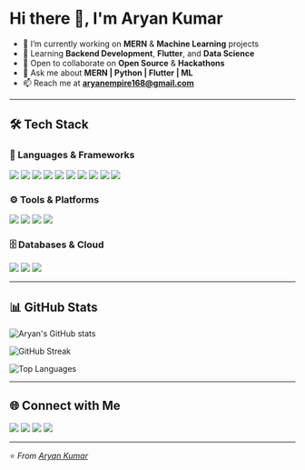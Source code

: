 # Hi there 👋, I'm Aryan Kumar

- 🔭 I’m currently working on **MERN** & **Machine Learning** projects  
- 🌱 Learning **Backend Development**, **Flutter**, and **Data Science**  
- 👯 Open to collaborate on **Open Source** & **Hackathons**  
- 💬 Ask me about **MERN | Python | Flutter | ML**  
- 📫 Reach me at **aryanempire168@gmail.com**

---

## 🛠️ Tech Stack

### 🚀 Languages & Frameworks
<p>
  <img src="https://img.shields.io/badge/Python-3776AB?logo=python&logoColor=white" />
  <img src="https://img.shields.io/badge/JavaScript-F7DF1E?logo=javascript&logoColor=black" />
  <img src="https://img.shields.io/badge/C++-00599C?logo=c%2B%2B&logoColor=white" />
  <img src="https://img.shields.io/badge/C-00599C?logo=c&logoColor=white" />
  <img src="https://img.shields.io/badge/HTML5-E34F26?logo=html5&logoColor=white" />
  <img src="https://img.shields.io/badge/CSS3-1572B6?logo=css3&logoColor=white" />
  <img src="https://img.shields.io/badge/React-20232A?logo=react&logoColor=61DAFB" />
  <img src="https://img.shields.io/badge/Node.js-339933?logo=nodedotjs&logoColor=white" />
  <img src="https://img.shields.io/badge/Express-000000?logo=express&logoColor=white" />
  <img src="https://img.shields.io/badge/Flutter-02569B?logo=flutter&logoColor=white" />
</p>

### ⚙️ Tools & Platforms
<p>
  <img src="https://img.shields.io/badge/VSCode-007ACC?logo=visualstudiocode&logoColor=white" />
  <img src="https://img.shields.io/badge/Git-F05032?logo=git&logoColor=white" />
  <img src="https://img.shields.io/badge/GitHub-181717?logo=github&logoColor=white" />
  <img src="https://img.shields.io/badge/Postman-FF6C37?logo=postman&logoColor=white" />
</p>

### 🗄️ Databases & Cloud
<p>
  <img src="https://img.shields.io/badge/MongoDB-47A248?logo=mongodb&logoColor=white" />
  <img src="https://img.shields.io/badge/MySQL-4479A1?logo=mysql&logoColor=white" />
  <img src="https://img.shields.io/badge/Firebase-FFCA28?logo=firebase&logoColor=black" />
</p>

---

## 📊 GitHub Stats
<!-- Replace USERNAME in the three links below if you change your GitHub username -->
<p>
  <img src="https://github-readme-stats.vercel.app/api?username=Aryanromanreigns&show_icons=true&theme=radical" alt="Aryan's GitHub stats" />
</p>
<p>
  <img src="https://github-readme-streak-stats.herokuapp.com?user=Aryanromanreigns&theme=dark" alt="GitHub Streak" />
</p>
<p>
  <img src="https://github-readme-stats.vercel.app/api/top-langs/?username=Aryanromanreigns&layout=compact&theme=tokyonight" alt="Top Languages" />
</p>

---

## 🌐 Connect with Me
<p>
  <a href="http://linkedin.com/in/aryanbhai/"><img src="https://img.shields.io/badge/LinkedIn-0A66C2?logo=linkedin&logoColor=white" /></a>
  <a href="mailto:aryanempire168@gmail.com"><img src="https://img.shields.io/badge/Email-D14836?logo=gmail&logoColor=white" /></a>
  <a href="https://leetcode.com/u/Aryan_kumar_05/"><img src="https://img.shields.io/badge/LeetCode-FFA116?logo=leetcode&logoColor=white" /></a>
  <a href="https://github.com/Aryanromanreigns"><img src="https://img.shields.io/badge/GitHub-181717?logo=github&logoColor=white" /></a>
</p>

---

⭐️ *From [Aryan Kumar](https://github.com/Aryanromanreigns)*

